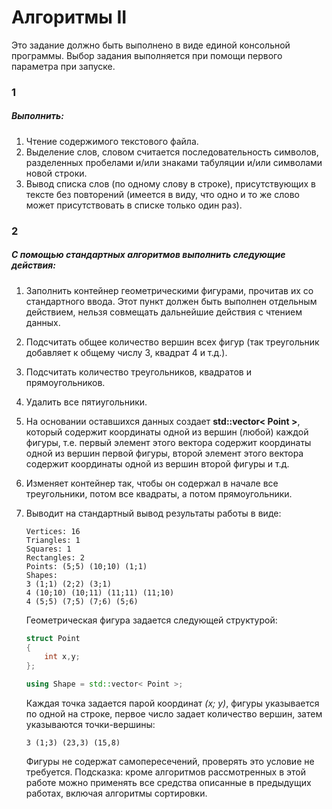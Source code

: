 # Алгоритмы II

Это задание должно быть выполнено в виде единой консольной программы. Выбор задания выполняется при помощи первого параметра при запуске.
### **1**
##### Выполнить:
1. Чтение содержимого текстового файла.
2. Выделение слов, словом считается последовательность символов, разделенных пробелами и/или знаками табуляции и/или символами новой строки.
3. Вывод списка слов (по одному слову в строке), присутствующих в тексте без повторений (имеется в виду, что одно и то же слово может присутствовать в списке только один раз).

### **2**
##### С помощью стандартных алгоритмов выполнить следующие действия:
1. Заполнить контейнер геометрическими фигурами, прочитав их со стандартного ввода. Этот пункт должен быть выполнен отдельным действием, нельзя совмещать дальнейшие действия с чтением данных.
2. Подсчитать общее количество вершин всех фигур (так треугольник добавляет к общему числу 3, квадрат 4 и т.д.).
3. Подсчитать количество треугольников, квадратов и прямоугольников.
4. Удалить все пятиугольники.
5. На основании оставшихся данных создает **std::vector< Point >**, который содержит координаты одной из вершин (любой) каждой фигуры, т.е. первый элемент этого вектора содержит координаты одной из вершин первой фигуры, второй элемент этого вектора содержит координаты одной из вершин второй фигуры и т.д.
6. Изменяет контейнер так, чтобы он содержал в начале все треугольники, потом все квадраты, а потом прямоугольники.
7.  Выводит на стандартный вывод результаты работы в виде:

    ```
    Vertices: 16
    Triangles: 1
    Squares: 1
    Rectangles: 2
    Points: (5;5) (10;10) (1;1)
    Shapes:
    3 (1;1) (2;2) (3;1)
    4 (10;10) (10;11) (11;11) (11;10)
    4 (5;5) (7;5) (7;6) (5;6)
    ```

    Геометрическая фигура задается следующей структурой:
    ```c++
    struct Point
    {
        int x,y;
    };

    using Shape = std::vector< Point >;
    ```
    Каждая точка задается парой координат *(x; y)*, фигуры указывается по одной на строке, первое число задает количество вершин, затем указываются точки-вершины:

    ```
    3 (1;3) (23,3) (15,8)
    ```
    Фигуры не содержат самопересечений, проверять это условие не требуется.
Подсказка: кроме алгоритмов рассмотренных в этой работе можно применять все средства описанные в предыдущих работах, включая алгоритмы сортировки.